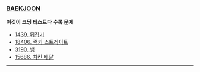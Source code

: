 ### [BAEKJOON](https://www.acmicpc.net/)
**이것이 코딩 테스트다 수록 문제**
- [1439. 뒤집기](./problems/1439/1439.md)
- [18406. 럭키 스트레이트](./problems/18406/18406.md)
- [3190. 뱀](./problems/3190/3190.md)
- [15686. 치킨 배달](./problems/15686/15686.md)
---